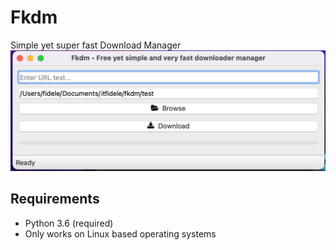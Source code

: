 # Fkdm
Simple yet super fast Download Manager
![Alt text](<img/Screenshot 2023-09-17 at 02.58.13.png>)

## Requirements
- Python 3.6 (required)
- Only works on Linux based operating systems


